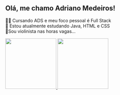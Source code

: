 ## Olá, me chamo Adriano Medeiros!
🐱‍💻 Cursando ADS e meu foco pessoal é Full Stack<br>
🌱 Estou atualmente estudando Java, HTML e CSS<br>
🎻Sou violinista nas horas vagas...<br>
<div>
    <a href="https://github.com/AdrianoMedeirosDev">
    <img height="160em" src="[![Anurag's GitHub stats](https://github-readme-stats.vercel.app/api?username=AdrianoMedeirosDev)](https://github.com/anuraghazra/github-readme-stats)"/>
    <img height="160em" src=""/>
</div>



